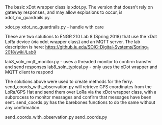 The basic xDot wrapper class is xdot.py. The version that doesn't rely on gateway responses, and may allow explosions to occur, is xdot_no_guardrails.py. 

xdot.py 
xdot_no_guardrails.py - handle with care

These are two solutions to ENGR 210 Lab 8 (Spring 2018) that use the xDot LoRa device (via xdot wrapper class) and an MQTT server. The lab description is here: https://github.iu.edu/SOIC-Digital-Systems/Spring-2018/wiki/Lab8

lab8_soln_mqtt_monitor.py - uses a threaded monitor to confirm transfer and send responses
lab8_soln_typical.py - only uses the xDot wrapper and MQTT client to respond 

The solutions above were used to create methods for the ferry. send_coords_with_observation.py will retrieve GPS coordinates from the LoRa/GPS Hat and send them over LoRa via the xDot wrapper class, with a subprocess to monitor messages and confirm that messages have been sent. send_coords.py has the barebones functions to do the same without any confirmation.

send_coords_with_observation.py 
send_coords.py 	
